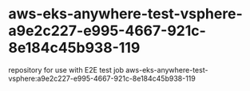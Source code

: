 # aws-eks-anywhere-test-vsphere-a9e2c227-e995-4667-921c-8e184c45b938-119
repository for use with E2E test job aws-eks-anywhere-test-vsphere:a9e2c227-e995-4667-921c-8e184c45b938-119

